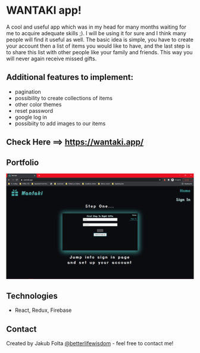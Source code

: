 # WANTAKI app!
A cool and useful app which was in my head for many months waiting for me to acquire adequate skills ;). I will be using it for sure and I think many people will find it useful as well.
The basic idea is simple, you have to create your account then a list of items you would like to have, and the last step is to share this list with other people like your family and friends. This way you will never again receive missed gifts.

## Additional features to implement:
- pagination
- possibility to create collections of items
- other color themes
- reset password
- google log in
- possibiity to add images to our items

## Check Here ==> https://wantaki.app/

## Portfolio
![Wantaki](./images/wantaki.png)

## Technologies
* React, Redux, Firebase

## Contact
Created by Jakub Folta [@betterlifewisdom](https://www.betterlifewisdom.com/) - feel free to contact me!<br/>
